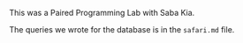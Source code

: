 This was a Paired Programming Lab with Saba Kia.

The queries we wrote for the database is in the `safari.md` file.
